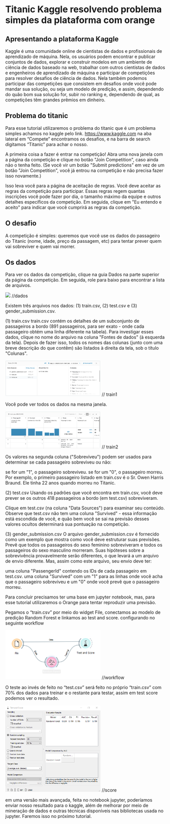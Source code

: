 # Titanic Kaggle resolvendo problema simples da plataforma com orange

## Apresentando a plataforma Kaggle

Kaggle é uma comunidade online de cientistas de dados e profissionais de aprendizado de máquina. Nela, os usuários podem encontrar e publicar conjuntos de dados, explorar e construir modelos em um ambiente de ciência de dados baseado na web, trabalhar com outros cientistas de dados e engenheiros de aprendizado de máquina e participar de competições para resolver desafios de ciência de dados. Nela também podemos participar das competições que consistem em desafios onde você pode mandar sua solução, ou seja um modelo de predição, e assim, dependendo do quão bom sua solução for, subir no ranking e, dependendo de qual, as competições têm grandes prêmios em dinheiro.

## Problema do titanic

Para esse tutorial utilizaremos o problema do titanic que é um problema simples achamos no kaggle pelo link. 
https://www.kaggle.com
na aba lateral em “Compete” encontramos os desafios, e na barra de search digitamos “Titanic” para achar o nosso.

A primeira coisa a fazer é entrar na competição! Abra uma nova janela com a página da competição e clique no botão "Join Competition", caso ainda não o tenha feito. (Se você vir um botão "Submit predictions" em vez de um botão "Join Competition", você já entrou na competição e não precisa fazer isso novamente.)

Isso leva você para a página de aceitação de regras. Você deve aceitar as regras da competição para participar. Essas regras regem quantas inscrições você pode fazer por dia, o tamanho máximo da equipe e outros detalhes específicos da competição. Em seguida, clique em "Eu entendo e aceito" para indicar que você cumprirá as regras da competição.

## O desafio

A competição é simples: queremos que você use os dados do passageiro do Titanic (nome, idade, preço da passagem, etc) para tentar prever quem vai sobreviver e quem vai morrer.

## Os dados
Para ver os dados da competição, clique na guia Dados na parte superior da página da competição. Em seguida, role para baixo para encontrar a lista de arquivos.

<img src="imgs/dados.png" width="300">
//dados

Existem três arquivos nos dados: (1) train.csv, (2) test.csv e (3) gender_submission.csv.

(1) train.csv
train.csv contém os detalhes de um subconjunto de passageiros a bordo (891 passageiros, para ser exato - onde cada passageiro obtém uma linha diferente na tabela). Para investigar esses dados, clique no nome do arquivo na coluna "Fontes de dados" (à esquerda da tela). Depois de fazer isso, todos os nomes das colunas (junto com uma breve descrição do que contêm) são listados à direita da tela, sob o título "Colunas".

<img src="imgs/train1.png" width="300">
// train1

Você pode ver todos os dados na mesma janela.

<img src="imgs/train2.png" width="300">
// train2

Os valores na segunda coluna ("Sobreviveu") podem ser usados ​​para determinar se cada passageiro sobreviveu ou não:

se for um "1", o passageiro sobreviveu.
se for um "0", o passageiro morreu.
Por exemplo, o primeiro passageiro listado em train.csv é o Sr. Owen Harris Braund. Ele tinha 22 anos quando morreu no Titanic.

(2) test.csv
Usando os padrões que você encontra em train.csv, você deve prever se os outros 418 passageiros a bordo (em test.csv) sobreviveram.

Clique em test.csv (na coluna "Data Sources") para examinar seu conteúdo. Observe que test.csv não tem uma coluna "Survived" - essa informação está escondida de você, e quão bem você se sai na previsão desses valores ocultos determinará sua pontuação na competição.

(3) gender_submission.csv
O arquivo gender_submission.csv é fornecido como um exemplo que mostra como você deve estruturar suas previsões. Prevê que todos os passageiros do sexo feminino sobreviveram e todos os passageiros do sexo masculino morreram. Suas hipóteses sobre a sobrevivência provavelmente serão diferentes, o que levará a um arquivo de envio diferente. Mas, assim como este arquivo, seu envio deve ter:

uma coluna "PassengerId" contendo os IDs de cada passageiro em test.csv.
uma coluna "Survived" com um "1" para as linhas onde você acha que o passageiro sobreviveu e um "0" onde você prevê que o passageiro morreu.

Para concluir precisamos ter uma base em jupyter notebook, mas, para esse tutorial utilizaremos o Orange para tentar reproduzir uma previsão.

Pegamos o “train.csv” por meio do widget File,  conectamos ao modelo de predição Random Forest e linkamos ao test and score. configurando no seguinte workflow

<img src="imgs/workflow.png" width="300">
//workflow

O teste ao invés de feito no “test.csv” será feito no próprio “train.csv” com 70% dos dados para treinar e o restante para testar, assim em test score podemos ver o resultado.

<img src="imgs/score.png" width="300">
//score

em uma versão mais avançada, feita no notebook jupyter, poderíamos enviar nosso resultado para o kaggle, além de melhorar por meio de mineração de dados e outras técnicas disponíveis nas bibliotecas usada no jupyter. Faremos isso no próximo tutorial.
